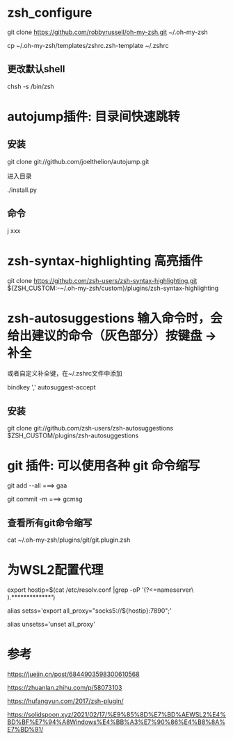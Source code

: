 # zsh_configure

git clone https://github.com/robbyrussell/oh-my-zsh.git ~/.oh-my-zsh

cp ~/.oh-my-zsh/templates/zshrc.zsh-template ~/.zshrc

## 更改默认shell
chsh -s /bin/zsh

# autojump插件: 目录间快速跳转
## 安装
git clone git://github.com/joelthelion/autojump.git

进入目录

./install.py
## 命令
j xxx

# zsh-syntax-highlighting 高亮插件
git clone https://github.com/zsh-users/zsh-syntax-highlighting.git ${ZSH_CUSTOM:-~/.oh-my-zsh/custom}/plugins/zsh-syntax-highlighting

# zsh-autosuggestions 输入命令时，会给出建议的命令（灰色部分）按键盘 → 补全
或者自定义补全键，在~/.zshrc文件中添加

bindkey ',' autosuggest-accept

## 安装
git clone git://github.com/zsh-users/zsh-autosuggestions $ZSH_CUSTOM/plugins/zsh-autosuggestions


# git 插件: 可以使用各种 git 命令缩写
git add --all ===> gaa

git commit -m ===> gcmsg

## 查看所有git命令缩写
cat ~/.oh-my-zsh/plugins/git/git.plugin.zsh


# 为WSL2配置代理

export hostip=$(cat /etc/resolv.conf |grep -oP '(?<=nameserver\ ).****************'***)

alias setss='export all_proxy="socks5://${hostip}:7890";'

alias unsetss='unset all_proxy'


# 参考
https://juejin.cn/post/6844903598300610568

https://zhuanlan.zhihu.com/p/58073103

https://hufangyun.com/2017/zsh-plugin/

https://solidspoon.xyz/2021/02/17/%E9%85%8D%E7%BD%AEWSL2%E4%BD%BF%E7%94%A8Windows%E4%BB%A3%E7%90%86%E4%B8%8A%E7%BD%91/

